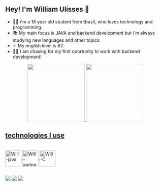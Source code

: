 ## Hey! I'm William Ulisses 👋

- 👨‍🎓 i'm a 18 year old student from Brazil, who loves technology and programming.
- 📚 My main focus is JAVA and backend development but i'm always studying new languages and other topics.
- ✨ My english level is B2.
- 👨‍💻 I am chasing for my first oportunity to work with backend development!


<div align="center">
  <a href="https://github.com/willUlisses">
  <img height="180em" src="https://github-readme-stats.vercel.app/api?username=willUlisses&show_icons=true&theme=tokyonight&include_all_commits=true&count_private=true"/>
  <img height="180em" src="https://github-readme-stats.vercel.app/api/top-langs/?username=willUlisses&layout=compact&langs_count=7&theme=tokyonight"/>
</div>

   
## technologies I use 
  
<div style="display: inline_block"><br>
  <img align="center" alt="Will-java" height="50" width="50" src="https://cdn.jsdelivr.net/gh/devicons/devicon/icons/java/java-original-wordmark.svg" />
  <img align="center" alt="Will-spring" height="50" width="50" src="https://cdn.jsdelivr.net/gh/devicons/devicon@latest/icons/spring/spring-original.svg" />
  <img align="center" alt="Will-C" height="50" width="50" src="https://cdn.jsdelivr.net/gh/devicons/devicon@latest/icons/c/c-original.svg" />
  
</div>
  
  ##
  
  <div>
    <a href="mailto:williamcavalcante06@gmail.com" target="_blank"><img src="https://img.shields.io/badge/Gmail-D14836?style=for-the-badge&logo=gmail&logoColor=white" target="_blank"></a>
    <a href="https://www.linkedin.com/in/william-cavalcante-ulisses-ba5227226/" target="_blank"><img src="https://img.shields.io/badge/-LinkedIn-%230077B5?style=for-the-badge&logo=linkedin&logoColor=white" target="_blank"></a> 
    <a href="https://www.instagram.com/_williamulisses/" target="_blank"><img src="https://img.shields.io/badge/-Instagram-%23E4405F?style=for-the-badge&logo=instagram&logoColor=white" target="_blank"></a>
  </div>
  
 
